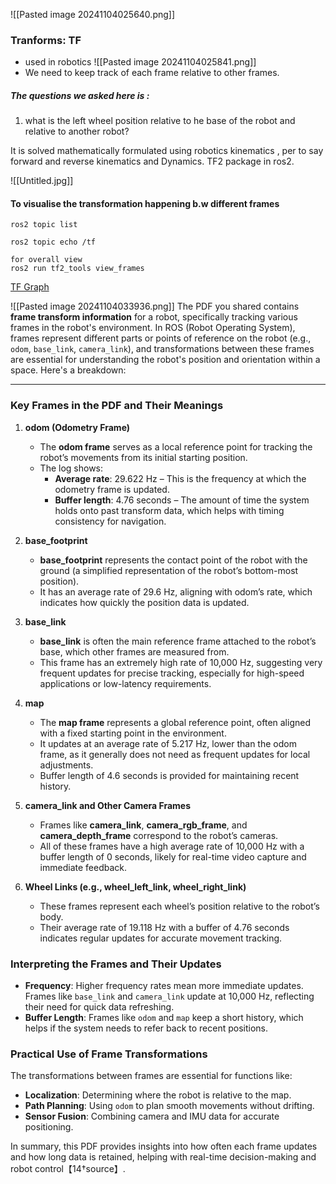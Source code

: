 ![[Pasted image 20241104025640.png]]
### Tranforms: TF
- used in robotics
![[Pasted image 20241104025841.png]]
- We need to keep track of each frame relative to other frames.

##### The questions we asked here is : 
1. what is the left wheel position relative to he base of the robot and relative to another robot?

It is solved mathematically formulated using robotics kinematics , per to say forward and reverse kinematics and Dynamics. TF2 package in ros2. 

![[Untitled.jpg]]

#### To visualise the transformation happening b.w different frames

```Shell
ros2 topic list

ros2 topic echo /tf

for overall view 
ros2 run tf2_tools view_frames
```


 [TF Graph](/wsl.localhost/Ubuntu-22.04/home/user/frames_2024-11-04_03.13.09.pdf)
 
![[Pasted image 20241104033936.png]]
The PDF you shared contains **frame transform information** for a robot, specifically tracking various frames in the robot's environment. In ROS (Robot Operating System), frames represent different parts or points of reference on the robot (e.g., `odom`, `base_link`, `camera_link`), and transformations between these frames are essential for understanding the robot's position and orientation within a space. Here's a breakdown:

---

### Key Frames in the PDF and Their Meanings

1. **odom (Odometry Frame)**
   - The **odom frame** serves as a local reference point for tracking the robot’s movements from its initial starting position.
   - The log shows:
     - **Average rate**: 29.622 Hz – This is the frequency at which the odometry frame is updated.
     - **Buffer length**: 4.76 seconds – The amount of time the system holds onto past transform data, which helps with timing consistency for navigation.

2. **base_footprint**
   - **base_footprint** represents the contact point of the robot with the ground (a simplified representation of the robot’s bottom-most position).
   - It has an average rate of 29.6 Hz, aligning with odom’s rate, which indicates how quickly the position data is updated.

3. **base_link**
   - **base_link** is often the main reference frame attached to the robot’s base, which other frames are measured from.
   - This frame has an extremely high rate of 10,000 Hz, suggesting very frequent updates for precise tracking, especially for high-speed applications or low-latency requirements.

4. **map**
   - The **map frame** represents a global reference point, often aligned with a fixed starting point in the environment.
   - It updates at an average rate of 5.217 Hz, lower than the odom frame, as it generally does not need as frequent updates for local adjustments.
   - Buffer length of 4.6 seconds is provided for maintaining recent history.

5. **camera_link and Other Camera Frames**
   - Frames like **camera_link**, **camera_rgb_frame**, and **camera_depth_frame** correspond to the robot’s cameras.
   - All of these frames have a high average rate of 10,000 Hz with a buffer length of 0 seconds, likely for real-time video capture and immediate feedback.

6. **Wheel Links (e.g., wheel_left_link, wheel_right_link)**
   - These frames represent each wheel’s position relative to the robot’s body.
   - Their average rate of 19.118 Hz with a buffer of 4.76 seconds indicates regular updates for accurate movement tracking.

### Interpreting the Frames and Their Updates

- **Frequency**: Higher frequency rates mean more immediate updates. Frames like `base_link` and `camera_link` update at 10,000 Hz, reflecting their need for quick data refreshing.
- **Buffer Length**: Frames like `odom` and `map` keep a short history, which helps if the system needs to refer back to recent positions.

### Practical Use of Frame Transformations

The transformations between frames are essential for functions like:
- **Localization**: Determining where the robot is relative to the map.
- **Path Planning**: Using `odom` to plan smooth movements without drifting.
- **Sensor Fusion**: Combining camera and IMU data for accurate positioning.

In summary, this PDF provides insights into how often each frame updates and how long data is retained, helping with real-time decision-making and robot control【14†source】.

